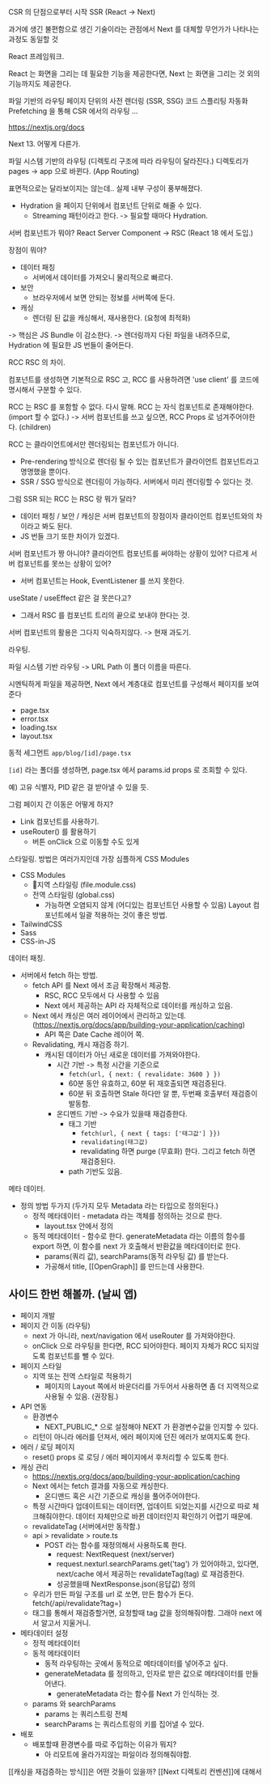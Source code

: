
CSR 의 단점으로부터 시작 SSR (React -> Next)

과거에 생긴 불편함으로 생긴 기술이라는 관점에서
Next 를 대체할 무언가가 나타나는 과정도 동일할 것

React 프레임워크.

React 는 화면을 그리는 데 필요한 기능을 제공한다면,
Next 는 화면을 그리는 것 외의 기능까지도 제공한다.

파일 기반의 라우팅
페이지 단위의 사전 렌더링 (SSR, SSG)
코드 스플리팅 자동화
Prefetching 을 통해 CSR 에서의 라우팅
...

https://nextjs.org/docs

Next 13. 어떻게 다른가.

파일 시스템 기반의 라우팅 (디렉토리 구조에 따라 라우팅이 달라진다.)
디렉토리가 pages -> app 으로 바뀐다. (App Routing)

표면적으로는 달라보이지는 않는데..
실제 내부 구성이 풍부해졌다.
- Hydration 을 페이지 단위에서 컴포넌트 단위로 해줄 수 있다.
	- Streaming 패턴이라고 한다. -> 필요할 때마다 Hydration.

서버 컴포넌트가 뭐야?
React Server Component -> RSC (React 18 에서 도입.)

장점이 뭐야?
- 데이터 패칭
	- 서버에서 데이터를 가져오니 물리적으로 빠르다.
- 보안
	- 브라우저에서 보면 안되는 정보를 서버쪽에 둔다.
- 캐싱
	- 렌더링 된 값을 캐싱해서, 재사용한다. (요청에 최적화)

-> 핵심은 JS Bundle 이 감소한다.
-> 렌더링까지 다된 파일을 내려주므로, Hydration 에 필요한 JS 번들이 줄어든다.

RCC RSC 의 차이.

컴포넌트를 생성하면 기본적으로 RSC 고, RCC 를 사용하려면 'use client' 를 코드에 명시해서 구분할 수 있다.

RCC 는 RSC 를 포함할 수 없다. 다시 말해. RCC 는 자식 컴포넌트로 존재해야한다. (import 할 수 없다.)
-> 서버 컴포넌트를 쓰고 싶으면, RCC Props 로 넘겨주어야한다. (children)

RCC 는 클라이언트에서만 렌더링되는 컴포넌트가 아니다.
- Pre-rendering 방식으로 렌더링 될  수 있는 컴포넌트가 클라이언트 컴포넌트라고 명명했을 뿐이다.
- SSR / SSG 방식으로 렌더링이 가능하다. 서버에서 미리 렌더링할 수 있다는 것.

그럼 SSR 되는 RCC 는 RSC 랑 뭐가 달라?
- 데이터 패칭 / 보안 / 캐싱은 서버 컴포넌트의 장점이자 클라이언트 컴포넌트와의 차이라고 봐도 된다.
- JS 번들 크기 또한 차이가 있겠다.

서버 컴포넌트가 짱 아니야? 클라이언트 컴포넌트를 써야하는 상황이 있어? 다르게 서버 컴포넌트를 못쓰는 상황이 있어?
- 서버 컴포넌트는 Hook, EventListener 를 쓰지 못한다.

useState / useEffect 같은 걸 못쓴다고?
- 그래서 RSC 를 컴포넌트 트리의 끝으로 보내야 한다는 것.

서버 컴포넌트의 활용은 그다지 익숙하지않다. -> 현재 과도기.

라우팅.

파일 시스템 기반 라우팅 -> URL Path 이 폴더 이름을 따른다.

시멘틱하게 파일을 제공하면, Next 에서 계층대로 컴포넌트를 구성해서 페이지를 보여준다 
- page.tsx
- error.tsx
- loading.tsx
- layout.tsx 

동적 세그먼트
`app/blog/[id]/page.tsx`

`[id]` 라는 폴더를 생성하면, page.tsx 에서 params.id  props 로 조회할 수 있다.

예) 고유 식별자, PID 같은 걸 받아낼 수 있을 듯.

그럼 페이지 간 이동은 어떻게 하지? 
- Link 컴포넌트를 사용하기.
- useRouter() 를 활용하기
	- 버튼 onClick 으로 이동할 수도 있게

스타일링.
방법은 여러가지인데 가장 심플하게 CSS Modules

- CSS Modules
	- 지역 스타일링 (file.module.css)
	- 전역 스타일링 (global.css)
		- 가능하면 오염되지 않게 (어디있는 컴포넌트던 사용할 수 있음) Layout 컴포넌트에서 일괄 적용하는 것이 좋은 방법.
- TailwindCSS
- Sass
- CSS-in-JS

데이터 패칭.
- 서버에서 fetch 하는 방법.
	- fetch API 를 Next 에서 조금 확장해서 제공함.
		- RSC, RCC 모두에서 다 사용할 수 있음
		- Next 에서 제공하는 API 라 자체적으로 데이터를 캐싱하고 있음.
	- Next 에서 캐싱은 여러 레이어에서 관리하고 있는데. (https://nextjs.org/docs/app/building-your-application/caching)
		- API 쪽은 Date Cache 레이어 쪽.
	- Revalidating, 캐시 재검증 하기.
		- 캐시된 데이터가 아닌 새로운 데이터를 가져와야한다.
			- 시간 기반 -> 특정 시간을 기준으로
				- `fetch(url, { next: { revalidate: 3600 } })`
				- 60분 동안 유효하고, 60분 뒤 재호출되면 재검증된다.
				- 60분 뒤 호출하면 Stale 하다만 알 뿐, 두번째 호출부터 재검증이 발동함.
			- 온디멘드 기반 -> 수요가 있을때 재검증한다.
				- 태그 기반
					- `fetch(url, { next { tags: ['태그값'] }})`
					- `revalidating(태그값)`
					- revalidating 하면 purge (무효화) 한다. 그리고 fetch 하면 재검증된다.
				- path 기반도 있음.

메타 데이터.
- 정의 방법 두가지 (두가지 모두 Metadata 라는 타입으로 정의된다.)
	- 정적 메타데이터 - metadata 라는 객체를 정의하는 것으로 한다.
		- layout.tsx 안에서 정의
	- 동적 메타데이터 - 함수로 한다. generateMetadata 라는 이름의 함수를 export 하면, 이 함수를 next 가 호출해서 반환값을 메타데이터로 한다.
		- params(쿼리 값), searchParams(동적 라우팅 값) 를 받는다.
		- 가공해서 title, [[OpenGraph]] 를 만드는데 사용한다.

## 사이드 한번 해볼까. (날씨 앱)
- 페이지 개발
- 페이지 간 이동 (라우팅)
	- next 가 아니라, next/navigation 에서 useRouter 를 가져와야한다.
	- onClick 으로 라우팅을 한다면, RCC 되어야한다. 페이지 자체가 RCC 되지않도록 컴포넌트를 뺄 수 있다.
- 페이지 스타일
	- 지역 또는 전역 스타일로 적용하기
		- 페이지의 Layout 쪽에서 바운더리를 가두어서 사용하면 좀 더 지역적으로 사용될 수 있음. (권장됨.)
- API 연동
	- 환경변수
		- NEXT_PUBLIC_* 으로 설정해야 NEXT 가 환경변수값을 인지할 수 있다.
	- 리턴이 아니라 에러를 던져서, 에러 페이지에 던진 에러가 보여지도록 한다.
- 에러 / 로딩 페이지
	- reset() props 로 로딩 / 에러 페이지에서 후처리할 수 있도록 한다.
- 캐싱 관리
	- https://nextjs.org/docs/app/building-your-application/caching
	- Next 에서는 fetch 결과를 자동으로 캐싱한다.
		- 온디맨드 혹은 시간 기준으로 캐싱을 풀어주어야한다.
	- 특정 시간마다 업데이트되는 데이터면, 업데이트 되었는지를 시간으로 따로 체크해줘야한다. 데이터 자체만으로 바뀐 데이터인지 확인하기 어렵기 때문에. 
	- revalidateTag (서버에서만 동작함.)
	- api > revalidate > route.ts
		- POST 라는 함수를 재정의해서 사용하도록 한다.
			- request: NextRequest (next/server)
			- request.nexturl.searchParams.get('tag') 가 있어야하고, 있다면, next/cache 에서 제공하는 revalidateTag(tag) 로 재검증한다.
			- 성공했을때 NextResponse.json(응답값) 정의
	- 우리가 만든 파일 구조를 url 로 쏘면, 만든 함수가 돈다. fetch(/api/revalidate?tag=)
	- 태그를 통해서 재검증할거면, 요청할때 tag 값을 정의해줘야함. 그래야 next 에서 알고서 지울거니.
- 메타데이터 설정
	- 정적 메타데이터
	- 동적 메타데이터
		- 동적 라우팅하는 곳에서 동적으로 메타데이터를 넣어주고 싶다.
		- generateMetadata 를 정의하고, 인자로 받은 값으로 메타데이터를 만들어낸다.
			- generateMetadata 라는 함수를 Next 가 인식하는 것.
	- params 와 searchParams
		- params 는 쿼리스트링 전체
		- searchParams 는 쿼리스트링의 키를 집어낼 수 있다.
- 배포
	- 배포할때 환경변수를 따로 주입하는 이유가 뭐지?
		- 아 리모트에 올라가지않는 파일이라 정의해줘야함.

[[캐싱을 재검증하는 방식]]은 어떤 것들이 있을까?
[[Next 디렉토리 컨벤션]]에 대해서

